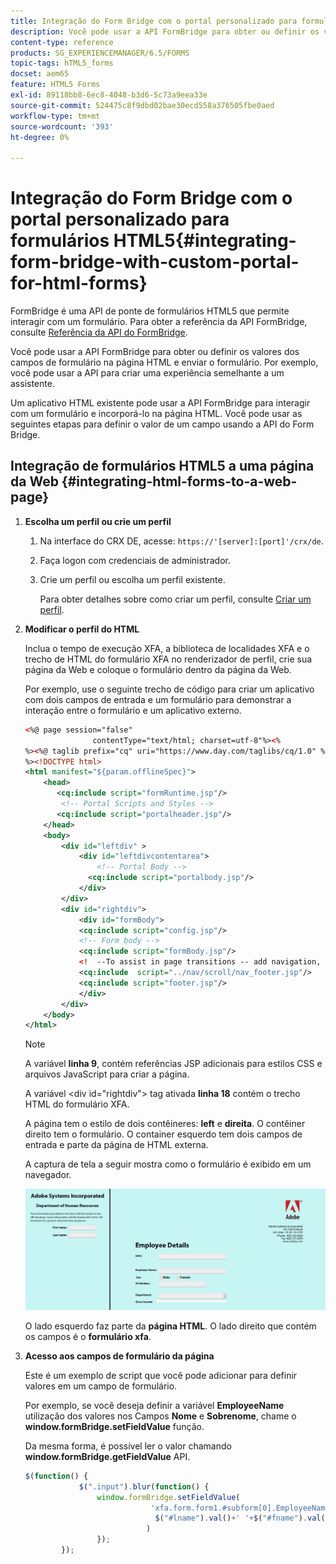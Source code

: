 ```yaml
---
title: Integração do Form Bridge com o portal personalizado para formulários HTML5
description: Você pode usar a API FormBridge para obter ou definir os valores dos campos de formulário na página HTML e enviar o formulário.
content-type: reference
products: SG_EXPERIENCEMANAGER/6.5/FORMS
topic-tags: hTML5_forms
docset: aem65
feature: HTML5 Forms
exl-id: 89118bb8-6ec8-4048-b3d6-5c73a9eea33e
source-git-commit: 524475c8f9dbd02bae30ecd558a376505fbe0aed
workflow-type: tm+mt
source-wordcount: '393'
ht-degree: 0%

---
```


# Integração do Form Bridge com o portal personalizado para formulários HTML5{#integrating-form-bridge-with-custom-portal-for-html-forms}

FormBridge é uma API de ponte de formulários HTML5 que permite interagir com um formulário. Para obter a referência da API FormBridge, consulte [Referência da API do FormBridge](/help/forms/using/form-bridge-apis.md).

Você pode usar a API FormBridge para obter ou definir os valores dos campos de formulário na página HTML e enviar o formulário. Por exemplo, você pode usar a API para criar uma experiência semelhante a um assistente.

Um aplicativo HTML existente pode usar a API FormBridge para interagir com um formulário e incorporá-lo na página HTML. Você pode usar as seguintes etapas para definir o valor de um campo usando a API do Form Bridge.

## Integração de formulários HTML5 a uma página da Web {#integrating-html-forms-to-a-web-page}

1. **Escolha um perfil ou crie um perfil**

   1. Na interface do CRX DE, acesse: `https://'[server]:[port]'/crx/de`.
   1. Faça logon com credenciais de administrador.
   1. Crie um perfil ou escolha um perfil existente.

      Para obter detalhes sobre como criar um perfil, consulte [Criar um perfil](/help/forms/using/custom-profile.md).

1. **Modificar o perfil do HTML**

   Inclua o tempo de execução XFA, a biblioteca de localidades XFA e o trecho de HTML do formulário XFA no renderizador de perfil, crie sua página da Web e coloque o formulário dentro da página da Web.

   Por exemplo, use o seguinte trecho de código para criar um aplicativo com dois campos de entrada e um formulário para demonstrar a interação entre o formulário e um aplicativo externo.

   ```xml
   <%@ page session="false"
                  contentType="text/html; charset=utf-8"%><%
   %><%@ taglib prefix="cq" uri="https://www.day.com/taglibs/cq/1.0" %><%
   %><!DOCTYPE html>
   <html manifest="${param.offlineSpec}">
       <head>
          <cq:include script="formRuntime.jsp"/>
           <!-- Portal Scripts and Styles -->
          <cq:include script="portalheader.jsp"/>
       </head>
       <body>
           <div id="leftdiv" >
               <div id="leftdivcontentarea">
                   <!-- Portal Body -->
                 <cq:include script="portalbody.jsp"/>
               </div>
           </div>
           <div id="rightdiv">
               <div id="formBody">
               <cq:include script="config.jsp"/>
               <!-- Form body -->
               <cq:include script="formBody.jsp"/>
               <!  --To assist in page transitions -- add navigation, based on scrolling -->
               <cq:include  script="../nav/scroll/nav_footer.jsp"/>
               <cq:include script="footer.jsp"/>
               </div>
           </div>
       </body>
   </html>
   ```

   >[!NOTE]
   >
   >A variável **linha 9**, contém referências JSP adicionais para estilos CSS e arquivos JavaScript para criar a página.
   >
   >
   >A variável &lt;div id=&quot;rightdiv&quot;> tag ativada **linha 18** contém o trecho HTML do formulário XFA.
   >
   >
   A página tem o estilo de dois contêineres: **left** e **direita**. O contêiner direito tem o formulário. O container esquerdo tem dois campos de entrada e parte da página de HTML externa.
   >
   >
   A captura de tela a seguir mostra como o formulário é exibido em um navegador.

   ![portal](assets/portal.jpg)

   O lado esquerdo faz parte da **página HTML**. O lado direito que contém os campos é o **formulário xfa**.

1. **Acesso aos campos de formulário da página**

   Este é um exemplo de script que você pode adicionar para definir valores em um campo de formulário.

   Por exemplo, se você deseja definir a variável **EmployeeName** utilização dos valores nos Campos **Nome** e **Sobrenome**, chame o **window.formBridge.setFieldValue** função.

   Da mesma forma, é possível ler o valor chamando **window.formBridge.getFieldValue** API.

   ```javascript
   $(function() {
               $(".input").blur(function() {
                   window.formBridge.setFieldValue(
                               'xfa.form.form1.#subform[0].EmployeeName',
                                $("#lname").val()+' '+$("#fname").val()
                              )
                   });
           });
   ```
